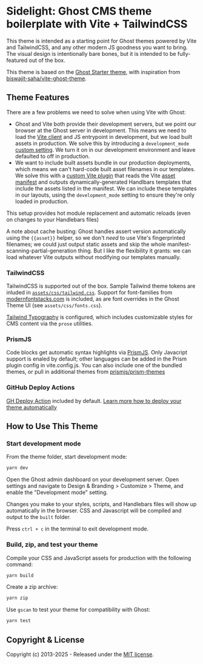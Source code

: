 # Sidelight: Ghost CMS theme boilerplate with Vite + TailwindCSS

This theme is intended as a starting point for Ghost themes powered by Vite and TailwindCSS, and any other modern JS goodness you want to bring. The visual design is intentionally bare bones, but it is intended to be fully-featured out of the box.

This theme is based on the [Ghost Starter theme](https://github.com/TryGhost/Starter), with inspiration from [biswajit-saha/vite-ghost-theme](https://github.com/biswajit-saha/vite-ghost-theme).

## Theme Features

There are a few problems we need to solve when using Vite with Ghost:

- Ghost and Vite both provide their development servers, but we point our browser at the Ghost server in development. This means we need to load the [Vite client](https://vite.dev/guide/backend-integration.html) and JS entrypoint in development, but we load built assets in production. We solve this by introducing a `development_mode` [custom setting](https://docs.ghost.org/themes/custom-settings). We turn it on in our development environment and leave defaulted to off in production.
- We want to include built assets bundle in our production deployments, which means we can't hard-code built asset filenames in our templates. We solve this with a [custom Vite plugin](lib/vite/ghost-manifest-partials.js) that reads the Vite [asset manifest](https://vite.dev/config/build-options.html#build-manifest) and outputs dynamically-generated Handlbars templates that include the assets listed in the manifest. We can include these templates in our layouts, using the `development_mode` setting to ensure they're only loaded in production.

This setup provides hot module replacement and automatic reloads (even on changes to your Handlebars files)

A note about cache busting: Ghost handles assert version automatically using the `{{asset}}` helper, so we don't _need_ to use Vite's fingerprinted filenames; we could just output static assets and skip the whole manifest-scanning-partial-generation thing. But I like the flexibility it grants: we can load whatever Vite outputs without modifying our templates manually.

### TailwindCSS

TailwindCSS is supported out of the box. Sample Tailwind theme tokens are inluded in [`assets/css/tailwind.css`](assets/css/tailwind.css). Support for font-families from [modernfontstacks.com](https://modernfontstacks.com) is included, as are font overrides in the Ghost Theme UI (see `assets/css/fonts.css`).

[Tailwind Typography](https://github.com/tailwindlabs/tailwindcss-typography) is configured, which includes customizable styles for CMS content via the `prose` utilities.

### PrismJS

Code blocks get automatic syntax highlights via [PrismJS](https://prismjs.com/). Only Javacript support is enaled by default; other languages can be added in the Prism plugin config in vite.config.js. You can also include one of the bundled themes, or pull in additional themes from [prismjs/prism-themes](https://github.com/prismjs/prism-themes)

### GitHub Deploy Actions

[GH Deploy Action](.github/workflows/deploy-theme.yml) included by default. [Learn more how to deploy your theme automatically](https://github.com/TryGhost/action-deploy-theme)

## How to Use This Theme

### Start development mode

From the theme folder, start development mode:

```bash
yarn dev
```

Open the Ghost admin dashboard on your development server. Open settings and navigate to Design & Branding > Customize > Theme, and enable the "Development mode" setting.

Changes you make to your styles, scripts, and Handlebars files will show up automatically in the browser. CSS and Javascript will be compiled and output to the `built` folder.

Press `ctrl + c` in the terminal to exit development mode.

### Build, zip, and test your theme

Compile your CSS and JavaScript assets for production with the following command:

```bash
yarn build
```

Create a zip archive:

```bash
yarn zip
```

Use `gscan` to test your theme for compatibility with Ghost:

```bash
yarn test
```

## Copyright & License

Copyright (c) 2013-2025 - Released under the [MIT license](LICENSE).

